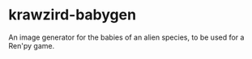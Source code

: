 # krawzird-babygen
An image generator for the babies of an alien species, to be used for a Ren'py game.
